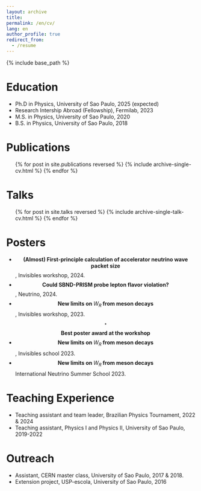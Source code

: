```yaml
---
layout: archive
title: 
permalink: /en/cv/
lang: en
author_profile: true
redirect_from:
  - /resume
---
```


{% include base_path %}

Education
======
* Ph.D in Physics, University of Sao Paulo, 2025 (expected)
* Research Intership Abroad (Fellowship), Fermilab, 2023
* M.S. in Physics, University of Sao Paulo, 2020
* B.S. in Physics, University of Sao Paulo, 2018


Publications
======
  <ul>{% for post in site.publications reversed %}
    {% include archive-single-cv.html %}
  {% endfor %}</ul>
  
Talks
======
  <ul>{% for post in site.talks reversed %}
    {% include archive-single-talk-cv.html  %}
  {% endfor %}</ul>
  

Posters
======
* $$\textbf{(Almost)  First-principle calculation of accelerator neutrino wave packet size}$$,  Invisibles workshop, 2024.
* $$\textbf{Could SBND-PRISM probe lepton flavor violation?}$$, Neutrino, 2024.
* $$\textbf{New limits on $W_R$ from meson decays}$$, Invisibles workshop, 2023.<br>
  $$\star$$  $$\textbf{Best poster award at the workshop}$$
* $$\textbf{New limits on $W_R$ from meson decays}$$, Invisibles school 2023.
* $$\textbf{New limits on $W_R$ from meson decays}$$ International Neutrino Summer School 2023.

Teaching Experience
======
* Teaching assistant and team leader, Brazilian Physics Tournament, 2022 & 2024
* Teaching assistant, Physics I and Physics II, University of Sao Paulo, 2019-2022

Outreach
======
* Assistant, CERN master class, University of Sao Paulo, 2017 & 2018.
* Extension project, USP-escola, University of Sao Paulo, 2016


